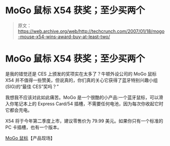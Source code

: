 # MoGo 鼠标 X54 获奖；至少买两个

> 原文：<https://web.archive.org/web/http://techcrunch.com/2007/01/18/mogo-mouse-x54-wins-award-buy-at-least-two/>

# MoGo 鼠标 X54 获奖；至少买两个

是我的错觉还是 CES 上颁发的奖项实在太多了？牛顿外设公司的 MoGo 鼠标 X54 并不值得一些赞美，但说真的，你们真的关心它获得了蓝牙特别兴趣小组(SIG)的“最佳 CES”奖吗？”

我想我不应该对此如此痛苦。MoGo 是一个很酷的小产品:一个蓝牙鼠标，可以滑入你笔记本上的 Express Card/54 插槽，不需要任何电池，因为每次你收起它时它都会充电。

X54 将于今年第二季度上市，建议零售价为 79.99 美元。如果你只有一个标准的 PC 卡插槽，也有一个版本。

[MoGo 鼠标](https://web.archive.org/web/20210302022140/http://www.newtonperipherals.com/index.html)【产品现场】